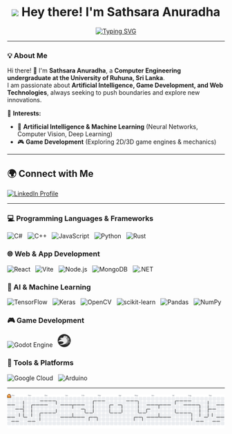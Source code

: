 <div align="center">

# <img src="https://user-images.githubusercontent.com/18350557/176309783-0785949b-9127-417c-8b55-ab5a4333674e.gif" width="30"> Hey there! I'm Sathsara Anuradha

[![Typing SVG](https://readme-typing-svg.demolab.com?font=Fira+Code&duration=3000&pause=1000&color=36BCF7FF&center=true&vCenter=true&width=435&lines=Computer+Engineering+Undergraduate;AI+%7C+Game+Technologies+Enthusiast;Always+Exploring+New+Innovations)](https://git.io/typing-svg)

</div>

---

### 💡 About Me  

Hi there! 👋 I'm **Sathsara Anuradha**, a **Computer Engineering undergraduate at the University of Ruhuna, Sri Lanka**.  
I am passionate about **Artificial Intelligence, Game Development, and Web Technologies**, always seeking to push boundaries and explore new innovations.

🚀 **Interests:**  
- 🤖 **Artificial Intelligence & Machine Learning** (Neural Networks, Computer Vision, Deep Learning)  
- 🎮 **Game Development** (Exploring 2D/3D game engines & mechanics)  

---

## 🌍 Connect with Me  
<p align="left">
  <a href="https://www.linkedin.com/in/sathsara-anuradha-275a05278/">
    <img src="https://img.shields.io/badge/LinkedIn-%230077B5.svg?logo=linkedin&logoColor=white" alt="LinkedIn Profile"/>
  </a>
</p>

---

### 💻 Programming Languages & Frameworks  
<p align="left">
  <img src="https://cdn.jsdelivr.net/gh/devicons/devicon/icons/csharp/csharp-original.svg" width="30" alt="C#"/> &nbsp;
  <img src="https://cdn.jsdelivr.net/gh/devicons/devicon/icons/cplusplus/cplusplus-original.svg" width="30" alt="C++"/> &nbsp;
  <img src="https://cdn.jsdelivr.net/gh/devicons/devicon/icons/javascript/javascript-original.svg" width="30" alt="JavaScript"/> &nbsp;
  <img src="https://cdn.jsdelivr.net/gh/devicons/devicon/icons/python/python-original.svg" width="30" alt="Python"/> &nbsp;
  <img src="https://img.icons8.com/?size=100&id=t7vIvDXazOGO&format=png&color=000000" width="30" alt="Rust"/> &nbsp;
</p>

### 🌐 Web & App Development  
<p align="left">
  <img src="https://cdn.jsdelivr.net/gh/devicons/devicon/icons/react/react-original.svg" width="30" alt="React"/> &nbsp;
  <img src="https://cdn.jsdelivr.net/gh/devicons/devicon/icons/vite/vite-original.svg" width="30" alt="Vite"/> &nbsp;
  <img src="https://cdn.jsdelivr.net/gh/devicons/devicon/icons/nodejs/nodejs-original.svg" width="30" alt="Node.js"/> &nbsp;
  <img src="https://cdn.jsdelivr.net/gh/devicons/devicon/icons/mongodb/mongodb-original.svg" width="30" alt="MongoDB"/> &nbsp;
  <img src="https://cdn.jsdelivr.net/gh/devicons/devicon/icons/dot-net/dot-net-original.svg" width="30" alt=".NET"/> &nbsp;
</p>

### 🧠 AI & Machine Learning  
<p align="left">
  <img src="https://cdn.jsdelivr.net/gh/devicons/devicon/icons/tensorflow/tensorflow-original.svg" width="30" alt="TensorFlow"/> &nbsp;
  <img src="https://cdn.jsdelivr.net/gh/devicons/devicon/icons/keras/keras-original.svg" width="30" alt="Keras"/> &nbsp;
  <img src="https://cdn.jsdelivr.net/gh/devicons/devicon/icons/opencv/opencv-original.svg" width="30" alt="OpenCV"/> &nbsp;
  <img src="https://upload.wikimedia.org/wikipedia/commons/0/05/Scikit_learn_logo_small.svg" width="30" alt="scikit-learn"/> &nbsp;
  <img src="https://cdn.jsdelivr.net/gh/devicons/devicon/icons/pandas/pandas-original.svg" width="30" alt="Pandas"/> &nbsp;
  <img src="https://cdn.jsdelivr.net/gh/devicons/devicon/icons/numpy/numpy-original.svg" width="30" alt="NumPy"/> &nbsp;
</p>

### 🎮 Game Development  
<p align="left">
  <img src="https://cdn.jsdelivr.net/gh/devicons/devicon/icons/godot/godot-original.svg" width="30" alt="Godot Engine"/> &nbsp;
  <img src="https://raw.githubusercontent.com/bevyengine/bevy-website/main/static/assets/icon.png" width="30" alt="Bevy Engine"/> &nbsp;
</p>

### 🔧 Tools & Platforms  
<p align="left">
  <img src="https://cdn.jsdelivr.net/gh/devicons/devicon/icons/googlecloud/googlecloud-original.svg" width="30" alt="Google Cloud"/> &nbsp;
  <img src="https://cdn.jsdelivr.net/gh/devicons/devicon/icons/arduino/arduino-original.svg" width="30" alt="Arduino"/> &nbsp;
</p>

---

<picture>
  <source media="(prefers-color-scheme: dark)" srcset="https://raw.githubusercontent.com/oRioN-Genics/oRioN-Genics/output/pacman-contribution-graph-dark.svg">
  <img alt="pacman contribution graph" src="https://raw.githubusercontent.com/oRioN-Genics/oRioN-Genics/output/pacman-contribution-graph.svg">
</picture>

